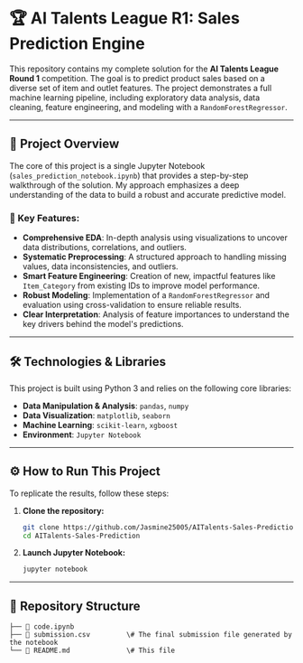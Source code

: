 
# 🏆 AI Talents League R1: Sales Prediction Engine


This repository contains my complete solution for the **AI Talents League Round 1** competition. The goal is to predict product sales based on a diverse set of item and outlet features. The project demonstrates a full machine learning pipeline, including exploratory data analysis, data cleaning, feature engineering, and modeling with a `RandomForestRegressor`.

---

## 🚀 Project Overview

The core of this project is a single Jupyter Notebook (`sales_prediction_notebook.ipynb`) that provides a step-by-step walkthrough of the solution. My approach emphasizes a deep understanding of the data to build a robust and accurate predictive model.

### 🎯 Key Features:
* **Comprehensive EDA**: In-depth analysis using visualizations to uncover data distributions, correlations, and outliers.
* **Systematic Preprocessing**: A structured approach to handling missing values, data inconsistencies, and outliers.
* **Smart Feature Engineering**: Creation of new, impactful features like `Item_Category` from existing IDs to improve model performance.
* **Robust Modeling**: Implementation of a `RandomForestRegressor` and evaluation using cross-validation to ensure reliable results.
* **Clear Interpretation**: Analysis of feature importances to understand the key drivers behind the model's predictions.

---

## 🛠️ Technologies & Libraries

This project is built using Python 3 and relies on the following core libraries:

* **Data Manipulation & Analysis**: `pandas`, `numpy`
* **Data Visualization**: `matplotlib`, `seaborn`
* **Machine Learning**: `scikit-learn`, `xgboost`
* **Environment**: `Jupyter Notebook`

---

## ⚙️ How to Run This Project

To replicate the results, follow these steps:

1.  **Clone the repository:**
    ```bash
    git clone https://github.com/Jasmine25005/AITalents-Sales-Prediction.git
    cd AITalents-Sales-Prediction
    ```
2.  **Launch Jupyter Notebook:**
    ```bash
    jupyter notebook
    ```

---

## 📁 Repository Structure

````
├── 📜 code.ipynb  
├── 📜 submission.csv         \# The final submission file generated by the notebook
└── 📜 README.md              \# This file

````

```
